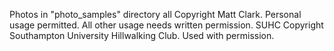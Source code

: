 Photos in "photo_samples" directory all Copyright Matt Clark. Personal usage permitted. All other usage needs written permission.
SUHC Copyright Southampton University Hillwalking Club. Used with permission.
